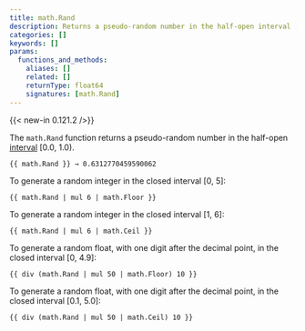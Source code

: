 ```yaml
---
title: math.Rand
description: Returns a pseudo-random number in the half-open interval [0.0, 1.0).
categories: []
keywords: []
params:
  functions_and_methods:
    aliases: []
    related: []
    returnType: float64
    signatures: [math.Rand]
---
```


{{< new-in 0.121.2 />}}

The `math.Rand` function returns a pseudo-random number in the half-open [interval](g) [0.0, 1.0).

```go-html-template
{{ math.Rand }} → 0.6312770459590062
```

To generate a random integer in the closed interval [0, 5]:

```go-html-template
{{ math.Rand | mul 6 | math.Floor }}
```

To generate a random integer in the closed interval [1, 6]:

```go-html-template
{{ math.Rand | mul 6 | math.Ceil }}
```

To generate a random float, with one digit after the decimal point, in the closed interval [0, 4.9]:

```go-html-template
{{ div (math.Rand | mul 50 | math.Floor) 10 }}
```

To generate a random float, with one digit after the decimal point, in the closed interval [0.1, 5.0]:

```go-html-template
{{ div (math.Rand | mul 50 | math.Ceil) 10 }}
```

